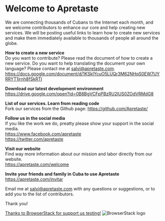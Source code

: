 # Welcome to Apretaste
We are connecting thousands of Cubans to the Internet each month, and we welcome contributors to enhance our core and help creating new services. We will be posting useful links to learn how to create new services and make them immediately available to thousands of people all around the globe.

**How to create a new service**  
Do you want to contribute? Please read the document of how to create a new service. Do you want to help translating the document your own language? Please contact me at salvi@apretaste.com.
<https://docs.google.com/document/d/1KSkIYcuO5LUQr3M62NHqS0EW7UYRRYT1jrnh8fSkRTI>

**Download our latest development environment**  
<https://drive.google.com/open?id=0B8BgVCFpPBzRU2lUS0ZOdVRMdG8>

**List of our services. Learn from reading code**  
Fork our services from the Github page: https://github.com/Apretaste/

**Follow us in the social media**  
If you like the work we do, preatty please show your support in the social media.  
<https://www.facebook.com/apretaste>  
<https://twitter.com/apretaste>  

**Visit our website**  
Find way more information about our mission and labor directly from our website.  
<https://apretaste.com/welcome>

**Invite your friends and family in Cuba to use Apretaste**  
https://apretaste.com/invitar  


Email me at salvi@apretaste.com with any questions or suggestions, or to add you to the list of contributors.

Thank you!
  
  
  
[Thanks to BrowserStack for support us testing!](https://www.browserstack.com)
![BrowserStack logo](http://1.bp.blogspot.com/-bNsj3RfAP80/Vc8hSuWHktI/AAAAAAAAFLc/yMg7suUYkjI/s1600/across-browser-testing-tool.png)

